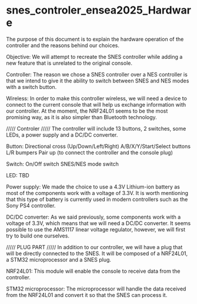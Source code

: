 # snes_controler_ensea2025_Hardware
The purpose of this document is to explain the hardware operation of the controller and the reasons behind our choices.

Objective:
We will attempt to recreate the SNES controller while adding a new feature that is unrelated to the original console.

Controller:
The reason we chose a SNES controller over a NES controller is that we intend to give it the ability to switch between SNES and NES modes with a switch button.

Wireless:
In order to make this controller wireless, we will need a device to connect to the current console that will help us exchange information with our controller. At the moment, the NRF24L01 seems to be the most promising way, as it is also simpler than Bluetooth technology.

///// Controler /////
The controller will include 13 buttons, 2 switches, some LEDs, a power supply and a DC/DC converter.

Button:
Directional cross (Up/Down/Left/Right)
A/B/X/Y/Start/Select buttons
L/R bumpers
Pair up (to connect the controller and the console plug)

Switch:
On/Off switch
SNES/NES mode switch

LED:
TBD

Power supply:
We made the choice to use a 4.3V Lithium-ion battery as most of the components work with a voltage of 3.3V. It is worth mentioning that this type of battery is currently used in modern controllers such as the Sony PS4 controller.

DC/DC converter:
As we said previously, some components work with a voltage of 3.3V, which means that we will need a DC/DC converter. It seems possible to use the AMS1117 linear voltage regulator, however, we will first try to build one ourselves.

///// PLUG PART /////
In addition to our controller, we will have a plug that will be directly connected to the SNES. It will be composed of a NRF24L01, a STM32 microprocessor and a SNES plug.

NRF24L01:
This module will enable the console to receive data from the controller.

STM32 microprocessor:
The microprocessor will handle the data received from the NRF24L01 and convert it so that the SNES can process it.
